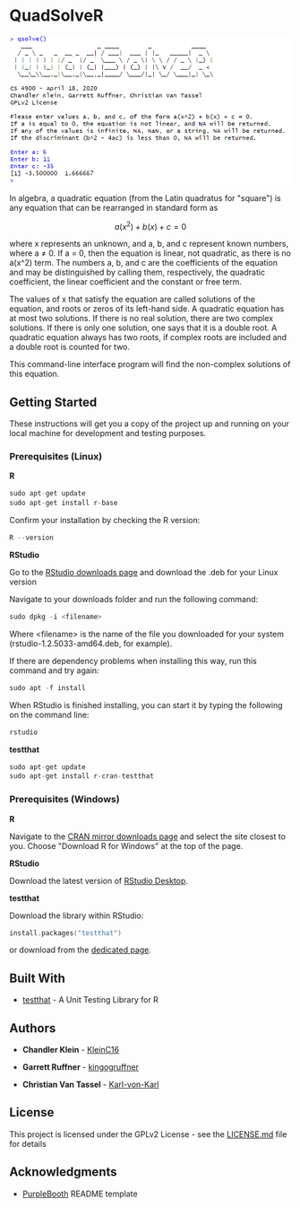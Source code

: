 # QuadSolveR

<img src="/qsolve.png" width="600">

In algebra, a quadratic equation (from the Latin quadratus for "square") is any equation that can be rearranged in standard form as

```math
a(x^2) + b(x) + c = 0
```

where x represents an unknown, and a, b, and c represent known numbers, where a ≠ 0. If a = 0, then the equation is linear, not quadratic, as there is no a(x^2) term. The numbers a, b, and c are the coefficients of the equation and may be distinguished by calling them, respectively, the quadratic coefficient, the linear coefficient and the constant or free term.

The values of x that satisfy the equation are called solutions of the equation, and roots or zeros of its left-hand side. A quadratic equation has at most two solutions. If there is no real solution, there are two complex solutions. If there is only one solution, one says that it is a double root. A quadratic equation always has two roots, if complex roots are included and a double root is counted for two.

This command-line interface program will find the non-complex solutions of this equation.

## Getting Started

These instructions will get you a copy of the project up and running on your local machine for development and testing purposes.

### Prerequisites (Linux)

**R**

```c
sudo apt-get update
sudo apt-get install r-base
```

Confirm your installation by checking the R version:

```c
R --version
```

**RStudio**

Go to the [RStudio downloads page](https://rstudio.com/products/rstudio/download/#download) and download the .deb for your Linux version

Navigate to your downloads folder and run the following command:

```c
sudo dpkg -i <filename>
```

Where \<filename\> is the name of the file you downloaded for your system (rstudio-1.2.5033-amd64.deb, for example).

If there are dependency problems when installing this way, run this command and try again:

```c
sudo apt -f install
```

When RStudio is finished installing, you can start it by typing the following on the command line:

```c
rstudio
```

**testthat**

```c
sudo apt-get update
sudo apt-get install r-cran-testthat
```

### Prerequisites (Windows)

**R**

Navigate to the [CRAN mirror downloads page](https://cran.r-project.org/mirrors.html) and select the site closest to you. Choose "Download R for Windows" at the top of the page.

**RStudio**

Download the latest version of [RStudio Desktop](https://rstudio.com/products/rstudio/download/#download).

**testthat**

Download the library within RStudio:

```c
install.packages("testthat")
```

 or download from the [dedicated page](https://cloud.r-project.org/web/packages/testthat/index.html).

<!-- ### Installing -->
<!-- A step by step series of examples that tell you how to get a development env running
Say what the step will be -->

<!-- Navigate to the project folder "quadraticsolve/"

```
cd quadraticsolve
```

And repeat

```
until finished
```

End with an example of getting some data out of the system or using it for a little demo -->

<!-- ## Running the tests

Explain how to run the automated tests for this system

### Break down into end to end tests

Explain what these tests test and why

```
Give an example
```

### And coding style tests

Explain what these tests test and why

```
Give an example
``` -->

## Built With

* [testthat](https://testthat.r-lib.org/) - A Unit Testing Library for R

## Authors

* **Chandler Klein** - [KleinC16](https://github.com/kleinc16)

* **Garrett Ruffner** - [kingogruffner](https://github.com/kingogruffner)

* **Christian Van Tassel** - [Karl-von-Karl](https://github.com/karl-von-karl)

## License

This project is licensed under the GPLv2 License - see the [LICENSE.md](LICENSE.md) file for details

## Acknowledgments

* [PurpleBooth](https://github.com/PurpleBooth) README template
